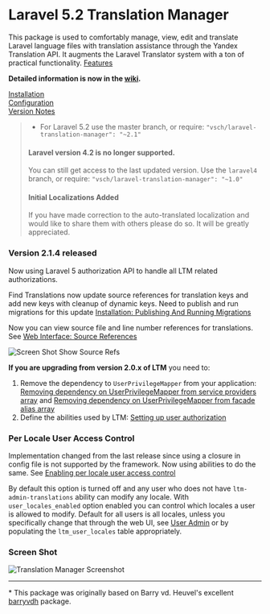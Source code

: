 
# Laravel 5.2 Translation Manager

This package is used to comfortably manage, view, edit and translate Laravel language files with
translation assistance through the Yandex Translation API. It augments the Laravel Translator
system with a ton of practical functionality. [Features]

**Detailed information is now in the [wiki].**

[Installation][]  
[Configuration][]  
[Version Notes][]  

> - For Laravel 5.2 use the master branch, or require: `"vsch/laravel-translation-manager":
>   "~2.1"`
>
> #### Laravel version 4.2 is no longer supported. 
> You can still get access to the last updated version. Use the `laravel4` branch, or require:
> `"vsch/laravel-translation-manager": "~1.0"`
>
> #### Initial Localizations Added
> If you have made correction to the auto-translated localization and would like to share them
> with others please do so. It will be greatly appreciated.


### Version 2.1.4 released

Now using Laravel 5 authorization API to handle all LTM related authorizations.

Find Translations now update source references for translation keys and add new keys with
cleanup of dynamic keys. Need to publish and run migrations for this update
[Installation: Publishing And Running Migrations]

Now you can view source file and line number references for translations. See
[Web Interface: Source References]

![Screen Shot Show Source Refs](../../wiki/images/ScreenShot_ShowSourceRefs.png) 

**If you are upgrading from version 2.0.x of LTM** you need to: 
 
1. Remove the dependency to `UserPrivilegeMapper` from your application:
   [Removing dependency on UserPrivilegeMapper from service providers array]
   and
   [Removing dependency on UserPrivilegeMapper from facade alias array]
2. Define the abilities used by LTM: [Setting up user authorization]

### Per Locale User Access Control

Implementation changed from the last release since using a closure in config file is not
supported by the framework. Now using abilities to do the same. See
[Enabling per locale user access control]
    
By default this option is turned off and any user who does not have `ltm-admin-translations`
ability can modify any locale. With `user_locales_enabled` option enabled you can control which
locales a user is allowed to modify. Default for all users is all locales, unless you
specifically change that through the web UI, see
[User Admin] or by populating the `ltm_user_locales` table
appropriately.

### Screen Shot

![Translation Manager Screenshot]

***

\* This package was originally based on Barry vd. Heuvel's excellent 
[barryvdh] package. 

[wiki]: ../../wiki

[Features]: ../../wiki/#features
[barryvdh]: https://github.com/barryvdh/laravel-translation-manager
[Translation Manager Screenshot]: ../../wiki/images/ScreenShot_main.png
[Setting up user authorization]: ../../wiki/Installation#setting-up-user-authorization
[Removing dependency on UserPrivilegeMapper from service providers array]: ../../wiki/Installation#removing-dependency-on-userprivilegemapper-from-service-providers-array
[Enabling per locale user access control]: ../../wiki/Configuration#enabling-per-locale-user-access-control
[User Admin]: ../../wiki/Web-Interface#user-admin
[Installation]: ../../wiki/Installation
[Configuration]: ../../wiki/Configuration
[Version Notes]: versioninfo.md
[Removing dependency on UserPrivilegeMapper from facade alias array]: ../../wiki/Installation#removing-dependency-on-userprivilegemapper-from-facade-alias-array
[Installation: Publishing And Running Migrations]: ../../wiki/Installation#publishing-and-running-migrations
[Web Interface: Source References]: ../../wiki/Web-Interface#source-references
